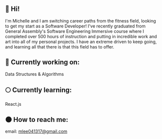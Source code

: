 ## 👼 Hi! 

I'm Michelle and I am switching career paths from the fitness field, looking to get my start as a Software Developer! I've recently graduated from General Assembly's Software Engineering Immersive course where I completed over 500 hours of instruction and putting in incredible work and art into all of my personal projects. I have an extreme driven to keep going, and learning all that there is that this field has to offer.

## 🌙 Currently working on:
Data Structures & Algorithms

## 🌕 Currently learning:
React.js

## 🌑 How to reach me:
email: mlee041317@gmail.com
